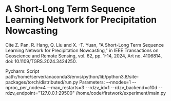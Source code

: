 # A Short-Long Term Sequence Learning Network for Precipitation Nowcasting


Cite Z. Pan, R. Hang, Q. Liu and X. -T. Yuan, 
"A Short-Long Term Sequence Learning Network for Precipitation Nowcasting," 
in IEEE Transactions on Geoscience and Remote Sensing, 
vol. 62, pp. 1-14, 2024, Art no. 4106814, doi: 10.1109/TGRS.2024.3424250.

Pycharm:
Script path:/home/server/anaconda3/envs/python/lib/python3.8/site-packages/torch/distributed/run.py
Parameters: --nnodes=1 --nproc_per_node=4 --max_restarts=3 --rdzv_id=1 --rdzv_backend=c10d --rdzv_endpoint="127.0.0.1:29500" /home/code/firstwork/experiment/main.py




